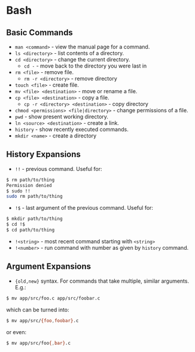 Bash
====

Basic Commands
---------------

 * `man <command>` - view the manual page for a command.
 * `ls <directory>` - list contents of a directory.
 * `cd <directory>` - change the current directory.
   - `cd -` - move back to the directory you were last in
 * `rm <file>` - remove file.
   - `rm -r <directory>` - remove directory
 * `touch <file>` - create file.
 * `mv <file> <destination>` - move or rename a file.
 * `cp <file> <destination>` - copy a file.
   - `cp -r <directory> <destination>` - copy directory
 * `chmod <permissions> <file|directory>` - change permissions of a file.
 * `pwd` - show present working directory.
 * `ln <source> <destination>` - create a link.
 * `history` - show recently executed commands.
 * `mkdir <name>` - create a directory 

History Expansions
-------------------

 * `!!` - previous command. Useful for:

```bash
$ rm path/to/thing
Permission denied
$ sudo !!
sudo rm path/to/thing
```

 * `!$` - last argument of the previous command. Useful for:

```bash
$ mkdir path/to/thing
$ cd !$
$ cd path/to/thing
```

 * `!<string>` - most recent command starting with `<string>`
 * `!<number>` - run command with number as given by `history` command.

Argument Expansions
-------------------

 * `{old,new}` syntax. For commands that take multiple, similar arguments. E.g.:

```bash
$ mv app/src/foo.c app/src/foobar.c
```

which can be turned into:

```bash
$ mv app/src/{foo,foobar}.c
```

or even:

```bash
$ mv app/src/foo{,bar}.c
```
